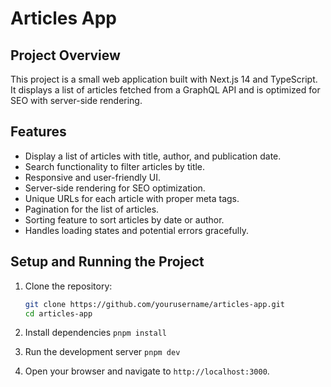# Articles App

## Project Overview

This project is a small web application built with Next.js 14 and TypeScript. It displays a list of articles fetched from a GraphQL API and is optimized for SEO with server-side rendering.

## Features

- Display a list of articles with title, author, and publication date.
- Search functionality to filter articles by title.
- Responsive and user-friendly UI.
- Server-side rendering for SEO optimization.
- Unique URLs for each article with proper meta tags.
- Pagination for the list of articles.
- Sorting feature to sort articles by date or author.
- Handles loading states and potential errors gracefully.

## Setup and Running the Project

1. Clone the repository:

   ```bash
   git clone https://github.com/yourusername/articles-app.git
   cd articles-app

   ```

2. Install dependencies
   `pnpm install`

3. Run the development server
   `pnpm dev`

4. Open your browser and navigate to `http://localhost:3000`.
